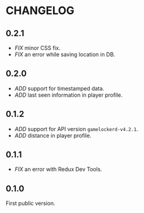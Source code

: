 # CHANGELOG

## 0.2.1

* *FIX* minor CSS fix.
* *FIX* an error while saving location in DB.

## 0.2.0

* *ADD* support for timestamped data.
* *ADD* last seen information in player profile.


## 0.1.2

* *ADD* support for API version `gamelockerd-v4.2.1`.
* *ADD* distance in player profile.

## 0.1.1

* *FIX* an error with Redux Dev Tools.

## 0.1.0

First public version.
